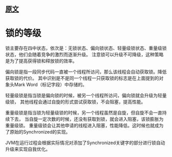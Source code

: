 
## [原文](https://www.jianshu.com/p/46a874d52b71)

# 锁的等级

锁主要存在四中状态，依次是：无锁状态、偏向锁状态、轻量级锁状态、重量级锁状态，他们会随着竞争的激烈而逐渐升级。
注意锁可以升级不可降级，这种策略是为了提高获得锁和释放锁的效率。

偏向锁是指一段同步代码一直被一个线程所访问，那么该线程会自动获取锁。降低获取锁的代价。
其中识别是不是同一个线程一只获取锁的标志是在上面提到的对象头Mark Word（标记字段）中存储的。

轻量级锁是指当锁是偏向锁的时候，被另一个线程所访问，偏向锁就会升级为轻量级锁，
其他线程会通过自旋的形式尝试获取锁，不会阻塞，提高性能。

重量级锁是指当锁为轻量级锁的时候，另一个线程虽然是自旋，但自旋不会一直持续下去，
当自旋一定次数的时候，还没有获取到锁，就会进入阻塞，该锁膨胀为重量级锁。
重量级锁会让其他申请的线程进入阻塞，性能降低。这时候也就成为了原始的Synchronized的实现。

JVM在运行过程会根据实际情况对添加了Synchronized关键字的部分进行锁自动升级来实现自我优化。

 

 